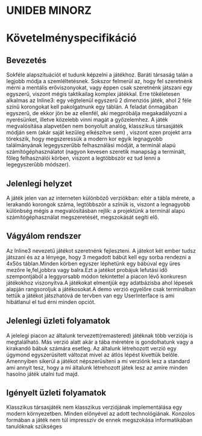 # UNIDEB MINORZ
# Követelményspecifikáció

## Bevezetés

Sokféle alapszituációt el tudunk képzelni a játékhoz. Baráti
társaság talán a legjobb módja a szemléltetésnek. Sokszor felmerül
az, hogy fel szeretnénk mérni a mentális erőviszonyokat, vagy éppen csak szeretnénk játszani egy egyszerű, viszont mégis taktikailag
komplex játékkal.
Erre tökéletesen alkalmas az Inline3: egy végtelenül egyszerű
2 dimenziós játék, ahol 2 féle színű korongokat kell
pakolgatnunk egy táblán. A feladat önmagában egyszerű, de
ekkor jön be az ellenfél, aki megpróbálja megakadályozni
a nyerésünket, illetve közelebb vinni magát a győzelemhez.
A játék megvalósítása alapvetően nem bonyolult analóg, klasszikus
társasjáték módján sem (akár saját kezűleg elkészítve sem)
, viszont ezen projekt arra törekszik, hogy megszeressük
a modern kor egyik legnagyobb találmányának legegyszerűbb felhasználási
módját, a terminál alapú számítógéphasználatot (nagyon kevesen
szeretik manapság a terminált, főleg felhasználói körben,
viszont a legtöbbször ez tud lenni a legegyszerűbb módszer).

## Jelenlegi helyzet

A játék jelen van az interneten különböző verziókban:
eltér a tábla mérete, a lerakandó korongok száma,
legtöbbször a színük is, viszont a legnagyobb különbség
mégis a megvalósításban rejlik: a projektünk a terminál
alapú számítógéphasználat megszeretését, megszokását segíti
elő.

## Vágyálom rendszer

Az Inline3 nevezetű játékot szeretnénk fejleszteni.
A játekot két ember tudsz játszani és az a lényege, hogy 3 megadott bábút
kell egy sorba rendezni a 4x5ös táblan.Minden körben egyszer léphetünk egy bábúval
egy üres mezőre le,fel,jobbra vagy balra.Ezt a jatékot probájuk lefutási idő 
szempontjából a leggyorsabb módon tekintettel a piacon lévő konkuresn
játékokhoz viszonyítva.A játékokat elmentjük egy adatbázisba ahol lépesek 
alapján rangsoroljuk a játékosokat.A demo verzió egyelőre csak terminálban tettük a játékot 
játszhatóvá de tervben van egy UserInterface is ami hibátlanul el tud érni minden opciót.

## Jelenlegi üzleti folyamatok

A jelelegi piacon az általunk tervezett(remastered) játéknak
több verziója is megtalálható. Más verzió alatt akár a tába
méretére is gondolhatunk vagy a kirakandó bábuk számára esetleg.
Az általunk létrehozott verzió egy úgymond egyszerüsített változat
mivel az átlós lépést kivettük belőle. Amennyiben sikerül a játékot 
népszerüsíteni a mi verziónk lesz a standard ami annyit tesz, hogy 
a mi általunk létrehozott játek lesz az amire minden hasolno játék 
utalni tud majd.

## Igényelt üzleti folyamatok

Klasszikus társasjáték nem klasszikus verziójának implementálása egy modern környezetben. Minden előnyével az adott 
technológiának. Konzolos formában a játék nem túl impresszív de ennek megszokása informatikában tanulóknak szükséges









